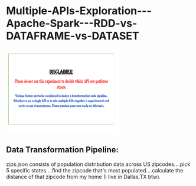 # Multiple-APIs-Exploration---Apache-Spark---RDD-vs-DATAFRAME-vs-DATASET
<html>
<body>
<img src="https://github.com/PandeySudeep/Multiple-APIs-Exploration---Apache-Spark---RDD-vs-DATAFRAME-vs-DATASET/blob/master/Disclaimer.PNG" alt = "disclaimer" style="width:304px;height:228px;">
</body>
</html>

Data Transformation Pipeline:
-----------------------------
<p>zips.json consists of population distribution data across US zipcodes....pick 5 specific states....find the zipcode that's most populated....calculate the distance of that zipcode from my home (I live in Dallas,TX btw).</p>


